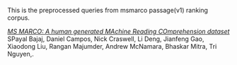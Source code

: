 This is the preprocessed queries from msmarco passage(v1) ranking corpus.

*[MS MARCO: A human generated MAchine Reading COmprehension dataset](https://arxiv.org/pdf/1611.09268.pdf)* SPayal Bajaj, Daniel Campos, Nick Craswell, Li Deng, Jianfeng Gao, Xiaodong Liu, Rangan Majumder, Andrew McNamara, Bhaskar Mitra, Tri Nguyen,. 